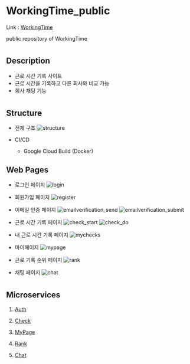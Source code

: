 # WorkingTime_public

Link : [WorkingTime][workingtimelink]

[workingtimelink]: https://workingtime.kro.kr

public repository of WorkingTime

#


## Description


- 근로 시간 기록 사이트
- 근로 시간을 기록하고 다른 회사와 비교 가능
- 회사 채팅 기능


#

## Structure

- 전체 구조
![structure](https://github.com/kimurzzoo/WorkingTime_public/assets/29720824/3686277b-6cb6-46f1-abf7-4e1b4e98ac86)

- CI/CD
  - Google Cloud Build (Docker)


## Web Pages

- 로그인 페이지
![login](https://github.com/kimurzzoo/WorkingTime_public/assets/29720824/a20f4a26-8823-4b07-806f-b0b41da343da)

- 회원가입 페이지
![register](https://github.com/kimurzzoo/WorkingTime_public/assets/29720824/8022b863-45b8-42a5-8600-8dcaae78723d)

- 이메일 인증 페이지
![emailverification_send](https://github.com/kimurzzoo/WorkingTime_public/assets/29720824/9807def7-3f1f-4b82-add6-ae4c76c8cda5)
![emailverification_submit](https://github.com/kimurzzoo/WorkingTime_public/assets/29720824/8cf55b63-3c42-4553-bbbc-fc6aa4de2206)

- 근로 시간 기록 페이지
![check_start](https://github.com/kimurzzoo/WorkingTime_public/assets/29720824/8083b53a-c81c-42b9-81a8-c68f37dc3e3a)
![check_do](https://github.com/kimurzzoo/WorkingTime_public/assets/29720824/6a2584b6-aeab-4398-81a5-424168909044)

- 내 근로 시간 기록 페이지
![mychecks](https://github.com/kimurzzoo/WorkingTime_public/assets/29720824/01bf99bb-2b7e-4f31-b4cb-c817a8a0956d)

- 마이페이지
![mypage](https://github.com/kimurzzoo/WorkingTime_public/assets/29720824/3b351832-ff68-4857-ab23-74d073fa6e86)

- 근로 기록 순위 페이지
![rank](https://github.com/kimurzzoo/WorkingTime_public/assets/29720824/e361b24b-ce56-43d3-b60e-195bb3d99a14)

- 채팅 페이지
![chat](https://github.com/kimurzzoo/WorkingTime_public/assets/29720824/1dc0473c-a97e-4181-bf6a-18b3e1055e41)


#


## Microservices

1. [Auth](https://github.com/kimurzzoo/WorkingTime_public/blob/main/auth/README.md)

2. [Check](https://github.com/kimurzzoo/WorkingTime_public/blob/main/check/README.md)

3. [MyPage](https://github.com/kimurzzoo/WorkingTime_public/blob/main/mypage/README.md)

4. [Rank](https://github.com/kimurzzoo/WorkingTime_public/blob/main/rank/README.md)

5. [Chat](https://github.com/kimurzzoo/WorkingTime_public/blob/main/chat/README.md)

